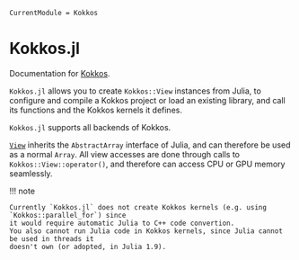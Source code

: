 ```@meta
CurrentModule = Kokkos
```

# Kokkos.jl

Documentation for [Kokkos](https://github.com/Keluaa/Kokkos.jl).

`Kokkos.jl` allows you to create `Kokkos::View` instances from Julia, to configure and compile a
Kokkos project or load an existing library, and call its functions and the Kokkos kernels it defines.

`Kokkos.jl` supports all backends of Kokkos.

[`View`](@ref) inherits the `AbstractArray` interface of Julia, and can therefore be used as a
normal `Array`.
All view accesses are done through calls to `Kokkos::View::operator()`, and therefore can access CPU
or GPU memory seamlessly.

!!! note

    Currently `Kokkos.jl` does not create Kokkos kernels (e.g. using `Kokkos::parallel_for`) since
    it would require automatic Julia to C++ code convertion.
    You also cannot run Julia code in Kokkos kernels, since Julia cannot be used in threads it
    doesn't own (or adopted, in Julia 1.9).
